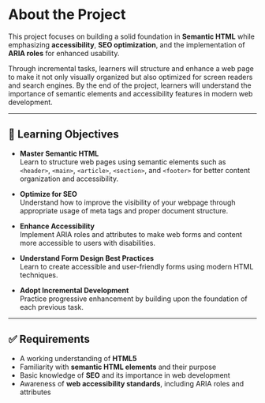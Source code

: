 # About the Project

This project focuses on building a solid foundation in **Semantic HTML** while emphasizing **accessibility**, **SEO optimization**, and the implementation of **ARIA roles** for enhanced usability. 

Through incremental tasks, learners will structure and enhance a web page to make it not only visually organized but also optimized for screen readers and search engines. By the end of the project, learners will understand the importance of semantic elements and accessibility features in modern web development.

---

## 🎯 Learning Objectives

- **Master Semantic HTML**  
  Learn to structure web pages using semantic elements such as `<header>`, `<main>`, `<article>`, `<section>`, and `<footer>` for better content organization and accessibility.

- **Optimize for SEO**  
  Understand how to improve the visibility of your webpage through appropriate usage of meta tags and proper document structure.

- **Enhance Accessibility**  
  Implement ARIA roles and attributes to make web forms and content more accessible to users with disabilities.

- **Understand Form Design Best Practices**  
  Learn to create accessible and user-friendly forms using modern HTML techniques.

- **Adopt Incremental Development**  
  Practice progressive enhancement by building upon the foundation of each previous task.

---

## ✅ Requirements

- A working understanding of **HTML5**
- Familiarity with **semantic HTML elements** and their purpose
- Basic knowledge of **SEO** and its importance in web development
- Awareness of **web accessibility standards**, including ARIA roles and attributes

